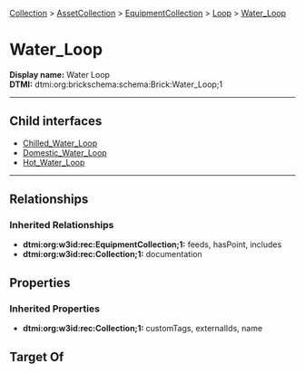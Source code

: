 [Collection](../../../../Collection.md) > [AssetCollection](../../../AssetCollection.md) > [EquipmentCollection](../../EquipmentCollection.md) > [Loop](../Loop.md) > [Water_Loop](.)
# Water_Loop

**Display name:** Water Loop<br />
**DTMI:** dtmi:org:brickschema:schema:Brick:Water_Loop;1

---


## Child interfaces
* [Chilled_Water_Loop](Chilled_Water_Loop.md)
* [Domestic_Water_Loop](Domestic_Water_Loop.md)
* [Hot_Water_Loop](Hot_Water_Loop.md)

---
## Relationships
### Inherited Relationships
* **dtmi:org:w3id:rec:EquipmentCollection;1:** feeds, hasPoint, includes
* **dtmi:org:w3id:rec:Collection;1:** documentation
## Properties
### Inherited Properties
* **dtmi:org:w3id:rec:Collection;1:** customTags, externalIds, name
## Target Of
